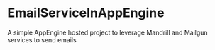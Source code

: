 EmailServiceInAppEngine
=======================

A simple AppEngine hosted project to leverage Mandrill and Mailgun services to send emails

